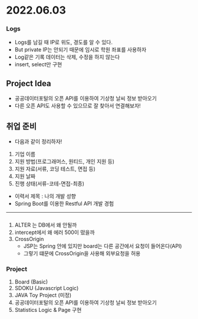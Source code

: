 # 2022.06.03


### Logs
- Logs를 남길 때 IP로 위도, 경도를 알 수 있다.
- But private IP는 안되기 때문에 임시로 학원 좌표를 사용하자
- Log같은 기록 데이터는 삭제, 수정을 하지 않는다
- insert, select만 구현




## Project Idea
- 공공데이터포털의 오픈 API를 이용하여 기상청 날씨 정보 받아오기
- 다른 오픈 API도 사용할 수 있으므로 잘 찾아서 연결해보자!

## 취업 준비
- 다음과 같이 정리하자!
1. 기업 이름
2. 지원 방법(프로그래머스, 원티드, 개인 지원 등)
3. 지원 자료(서류, 코딩 테스트, 면접 등)
4. 지원 날짜
5. 진행 상태(서류-코테-면접-최종)

- 이력서 제목 : 나의 개발 성향
- Spring Boot를 이용한 Restful API 개발 경험

---

### 
1. ALTER 는 DB에서 왜 안될까
2. intercept에서 왜 에러 500이 떴을까
3. CrossOrigin
    - JSP는 Spring 안에 있지만 board는 다른 공간에서 요청이 들어온다(API)
    - 그렇기 떄문에 CrossOrigin을 사용해 외부요청을 허용


### Project
1. Board (Basic)
2. SDOKU (Javascript Logic)
3. JAVA Toy Project (미정)
4. 공공데이터포털의 오픈 API를 이용하여 기상청 날씨 정보 받아오기
5. Statistics Logic & Page 구현